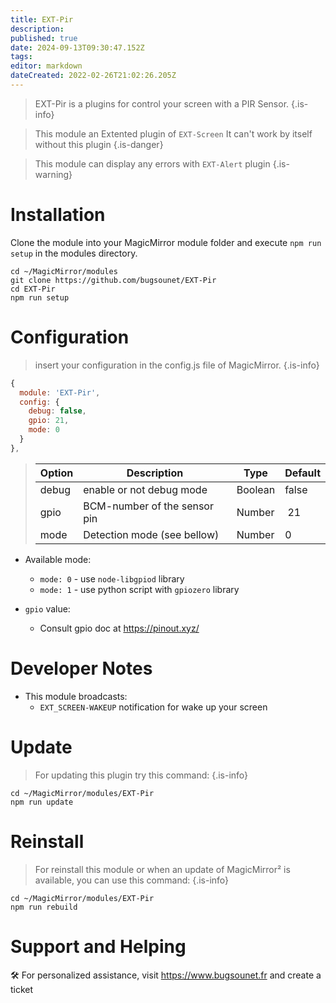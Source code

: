 ```yaml
---
title: EXT-Pir
description: 
published: true
date: 2024-09-13T09:30:47.152Z
tags: 
editor: markdown
dateCreated: 2022-02-26T21:02:26.205Z
---
```


> EXT-Pir is a plugins for control your screen with a PIR Sensor.
{.is-info}

> This module an Extented plugin of `EXT-Screen`
> It can't work by itself without this plugin
{.is-danger}

> This module can display any errors with `EXT-Alert` plugin
{.is-warning}

# Installation

Clone the module into your MagicMirror module folder and execute `npm run setup` in the modules directory.
```
cd ~/MagicMirror/modules
git clone https://github.com/bugsounet/EXT-Pir
cd EXT-Pir
npm run setup
```

# Configuration
> insert your configuration in the config.js file of MagicMirror.
{.is-info}


```js
{
  module: 'EXT-Pir',
  config: {
    debug: false,
    gpio: 21,
    mode: 0
  }
},
```

> | Option  | Description | Type | Default |
> | ------- | --- | --- | --- |
> | debug | enable or not debug mode | Boolean | false |
> | gpio | BCM-number of the sensor pin | Number | 21 |
> | mode | Detection mode (see bellow) | Number | 0 |

* Available mode:
   - `mode: 0` - use `node-libgpiod` library
   - `mode: 1` - use python script with `gpiozero` library

* `gpio` value:
  - Consult gpio doc at https://pinout.xyz/ 

# Developer Notes

- This module broadcasts:
  * `EXT_SCREEN-WAKEUP` notification for wake up your screen

# Update
> For updating this plugin try this command:
{.is-info}

```
cd ~/MagicMirror/modules/EXT-Pir
npm run update
```

# Reinstall
> For reinstall this module or when an update of MagicMirror² is available, you can use this command:
{.is-info}
```
cd ~/MagicMirror/modules/EXT-Pir
npm run rebuild
```

# Support and Helping
🛠️ For personalized assistance, visit https://www.bugsounet.fr and create a ticket